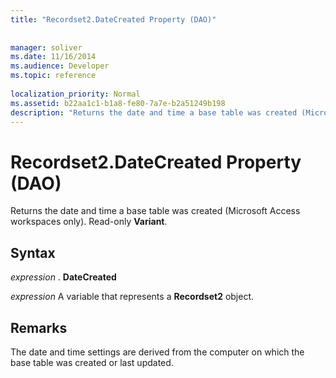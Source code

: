 ```yaml
---
title: "Recordset2.DateCreated Property (DAO)"
 
 
manager: soliver
ms.date: 11/16/2014
ms.audience: Developer
ms.topic: reference
  
localization_priority: Normal
ms.assetid: b22aa1c1-b1a8-fe80-7a7e-b2a51249b198
description: "Returns the date and time a base table was created (Microsoft Access workspaces only). Read-only Variant ."
---
```


# Recordset2.DateCreated Property (DAO)

Returns the date and time a base table was created (Microsoft Access workspaces only). Read-only **Variant**. 
  
## Syntax

 *expression*  . **DateCreated**
  
 *expression*  A variable that represents a **Recordset2** object. 
  
## Remarks

The date and time settings are derived from the computer on which the base table was created or last updated.
  

